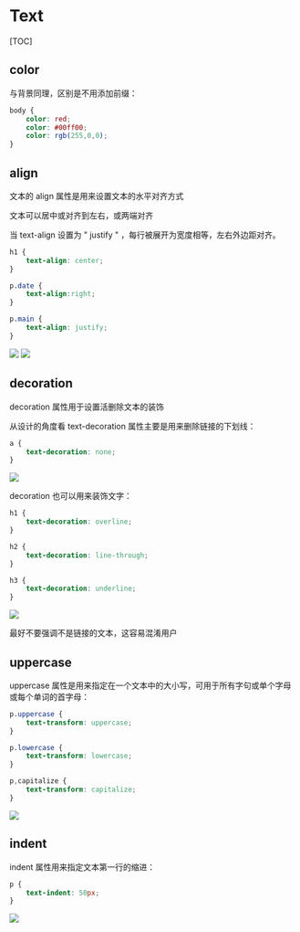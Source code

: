 # Text
[TOC]
##  color
与背景同理，区别是不用添加前缀：
```css
body {
    color: red;
    color: #00ff00;
    color: rgb(255,0,0);
}
```

## align
文本的 align 属性是用来设置文本的水平对齐方式

文本可以居中或对齐到左右，或两端对齐

当 text-align 设置为 " justify " ，每行被展开为宽度相等，左右外边距对齐。
```css
h1 {
    text-align: center;
}

p.date {
    text-align:right;
}

p.main {
    text-align: justify;
}
```
![](2021-07-14-16-53-27.png)
![](2021-07-14-16-54-00.png)

## decoration
decoration 属性用于设置活删除文本的装饰

从设计的角度看 text-decoration 属性主要是用来删除链接的下划线：
```css
a {
    text-decoration: none;
}
```
![](2021-07-14-17-00-08.png)

decoration 也可以用来装饰文字：
```css
h1 {
    text-decoration: overline;
}

h2 {
    text-decoration: line-through;
}

h3 {
    text-decoration: underline;
}
```
![](2021-07-14-17-00-29.png)

最好不要强调不是链接的文本，这容易混淆用户

##  uppercase
uppercase 属性是用来指定在一个文本中的大小写，可用于所有字句或单个字母或每个单词的首字母：
```css
p.uppercase {
    text-transform: uppercase;
}

p.lowercase {
    text-transform: lowercase;
}

p,capitalize {
    text-transform: capitalize;
}
```
![](2021-07-14-17-09-23.png)

## indent
indent 属性用来指定文本第一行的缩进：
```css
p {
    text-indent: 50px;
}
```
![](2021-07-14-17-11-20.png)